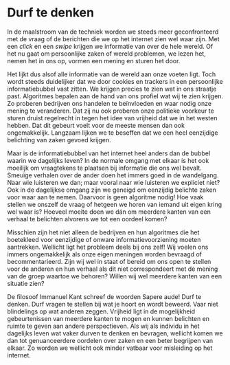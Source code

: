 # Durf te denken

In de maalstroom van de techniek worden we steeds meer geconfronteerd met de vraag of de berichten die we op het internet zien wel waar zijn. Met een *click* en een *swipe* krijgen we informatie van over de hele wereld. Of het nu gaat om persoonlijke zaken of wereld problemen, we lezen het, nemen het in ons op, vormen een mening en sturen het door.

Het lijkt dus alsof alle informatie van de wereld aan onze voeten ligt. Toch wordt steeds duidelijker dat we door cookies en trackers in een persoonlijke informatiebubbel vast zitten. We krijgen precies te zien wat in ons straatje past. Algoritmes bepalen aan de hand van ons profiel wat wij te zien krijgen. Zo proberen bedrijven ons handelen te beïnvloeden en waar nodig onze mening te veranderen. Dat zij nu ook proberen onze politieke voorkeur te sturen druist regelrecht in tegen het idee van vrijheid dat we in het westen hebben. Dat dit gebeurt voelt voor de meeste mensen dan ook ongemakkelijk. Langzaam lijken we te beseffen dat we een heel eenzijdige belichting van zaken gevoed krijgen.

Maar is de informatiebubbel van het internet heel anders dan de bubbel waarin we dagelijks leven? In de normale omgang met elkaar is het ook moeilijk om vraagtekens te plaatsen bij informatie die ons wel bevalt. Smeuïge verhalen over de ander doen het immers goed in de wandelgang. Naar wie luisteren we dan; maar vooral naar wie luisteren we expliciet niet? Ook in de dagelijkse omgang zijn we geneigd om eenzijdig belichte zaken voor waar aan te nemen. Daarvoor is geen algoritme nodig! Hoe vaak stellen we onszelf de vraag of hetgeen we horen van iemand uit eigen kring wel waar is? Hoeveel moeite doen we dán om meerdere kanten van een verhaal te belichten alvorens we tot een oordeel komen?

Misschien zijn het niet alleen de bedrijven en hun algoritmes die het boetekleed voor eenzijdige of onware informatievoorziening moeten aantrekken. Wellicht ligt het probleem deels bij ons zelf! Wij voelen ons immers ongemakkelijk als onze eigen meningen worden bevraagd of becommentarieerd. Zijn wij wel in staat of bereid om ons open te stellen voor de anderen en hun verhaal als dit niet correspondeert met de mening van de groep waartoe we behoren? Willen wij wel meerdere kanten van een situatie zien?

De filosoof Immanuel Kant schreef de woorden Sapere aude! Durf te denken. Durf vragen te stellen bij wat je hoort en wordt beweerd. Vaar niet blindelings op wat anderen zeggen. Vrijheid ligt in de mogelijkheid gebeurtenissen van meerdere kanten te mogen en kunnen belichten en ruimte te geven aan andere perspectieven. Als wij als individu in het dagelijks leven wat vaker durven te denken en bevragen, wellicht komen we dan tot genuanceerdere oordelen over zaken en een beter begrijpen van elkaar. Zo worden we wellicht ook minder vatbaar voor misleiding op het internet.

